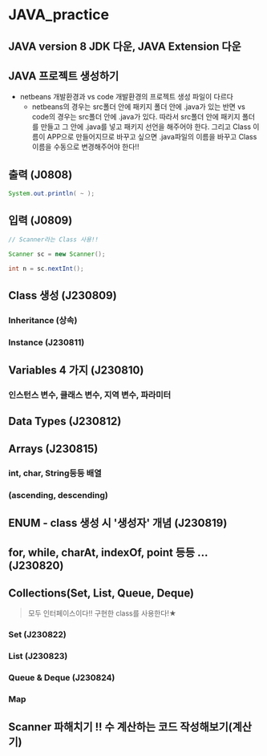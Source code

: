 # JAVA_practice
## JAVA version 8 JDK 다운, JAVA Extension 다운


## JAVA 프로젝트 생성하기 
* netbeans 개발환경과 vs code 개발환경의 프로젝트 생성 파일이 다르다
    * netbeans의 경우는 src폴더 안에 패키지 폴더 안에 .java가 있는 반면
    vs code의 경우는 src폴더 안에 .java가 있다. 따라서 src폴더 안에 패키지 폴더를 만들고 그 안에 .java를 넣고 패키지 선언을 해주어야 한다.
    그리고 Class 이름이 APP으로 만들어지므로 바꾸고 싶으면 .java파일의 이름을 바꾸고 Class 이름을 수동으로 변경해주어야 한다!!

## 출력 (J0808)
```java
System.out.println( ~ );
```


## 입력 (J0809)
```java
// Scanner라는 Class 사용!!

Scanner sc = new Scanner();

int n = sc.nextInt();

```

## Class 생성 (J230809)
### Inheritance (상속)
### Instance (J230811)

## Variables 4 가지 (J230810)
### 인스턴스 변수, 클래스 변수, 지역 변수, 파라미터


## Data Types (J230812)


## Arrays (J230815)
### int, char, String등등 배열
### (ascending, descending)



## ENUM - class 생성 시 '생성자' 개념 (J230819)



## for, while, charAt, indexOf, point 등등 ... (J230820)


## Collections(Set, List, Queue, Deque)
> 모두 인터페이스이다!! 구현한 class를 사용한다!★
### Set (J230822)
### List (J230823)
### Queue & Deque (J230824)
### Map

## Scanner 파해치기 !! 수 계산하는 코드 작성해보기(계산기)